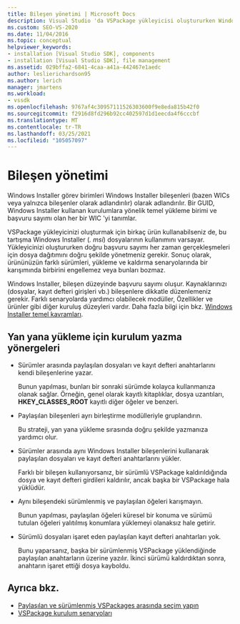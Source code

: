 ```yaml
---
title: Bileşen yönetimi | Microsoft Docs
description: Visual Studio 'da VSPackage yükleyicisi oluştururken Windows Installer bileşenlerini yönetmeyi öğrenin.
ms.custom: SEO-VS-2020
ms.date: 11/04/2016
ms.topic: conceptual
helpviewer_keywords:
- installation [Visual Studio SDK], components
- installation [Visual Studio SDK], file management
ms.assetid: 029bffa2-6841-4caa-a41a-442467e1aedc
author: leslierichardson95
ms.author: lerich
manager: jmartens
ms.workload:
- vssdk
ms.openlocfilehash: 9767af4c30957111526303600f9e8eda815b42f0
ms.sourcegitcommit: f2916d8fd296b92cc402597d1d1eecda4f6cccbf
ms.translationtype: MT
ms.contentlocale: tr-TR
ms.lasthandoff: 03/25/2021
ms.locfileid: "105057097"
---
```

# <a name="component-management"></a>Bileşen yönetimi
Windows Installer görev birimleri Windows Installer bileşenleri (bazen WICs veya yalnızca bileşenler olarak adlandırılır) olarak adlandırılır. Bir GUID, Windows Installer kullanan kurulumlara yönelik temel yükleme birimi ve başvuru sayımı olan her bir WIC 'yi tanımlar.

 VSPackage yükleyicinizi oluşturmak için birkaç ürün kullanabilseniz de, bu tartışma Windows Installer (*. msi*) dosyalarının kullanımını varsayar. Yükleyicinizi oluştururken doğru başvuru sayımı her zaman gerçekleşmeleri için dosya dağıtımını doğru şekilde yönetmeniz gerekir. Sonuç olarak, ürününüzün farklı sürümleri, yükleme ve kaldırma senaryolarında bir karışımında birbirini engellemez veya bunları bozmaz.

 Windows Installer, bileşen düzeyinde başvuru sayımı oluşur. Kaynaklarınızı (dosyalar, kayıt defteri girişleri vb.) bileşenlere dikkatle düzenlemeniz gerekir. Farklı senaryolarda yardımcı olabilecek modüller, Özellikler ve ürünler gibi diğer kuruluş düzeyleri vardır. Daha fazla bilgi için bkz. [Windows Installer temel kavramları](../../extensibility/internals/windows-installer-basics.md).

## <a name="guidelines-of-authoring-setup-for-side-by-side-installation"></a>Yan yana yükleme için kurulum yazma yönergeleri

- Sürümler arasında paylaşılan dosyaları ve kayıt defteri anahtarlarını kendi bileşenlerine yazar.

     Bunun yapılması, bunları bir sonraki sürümde kolayca kullanmanıza olanak sağlar. Örneğin, genel olarak kayıtlı kitaplıklar, dosya uzantıları, **HKEY_CLASSES_ROOT** kayıtlı diğer öğeler ve benzeri.

- Paylaşılan bileşenleri ayrı birleştirme modülleriyle gruplandırın.

     Bu strateji, yan yana yükleme sırasında doğru şekilde yazmanıza yardımcı olur.

- Sürümler arasında aynı Windows Installer bileşenlerini kullanarak paylaşılan dosyaları ve kayıt defteri anahtarlarını yükler.

     Farklı bir bileşen kullanıyorsanız, bir sürümlü VSPackage kaldırıldığında dosya ve kayıt defteri girdileri kaldırılır, ancak başka bir VSPackage hala yüklüdür.

- Aynı bileşendeki sürümlenmiş ve paylaşılan öğeleri karışmayın.

     Bunun yapılması, paylaşılan öğeleri küresel bir konuma ve sürümü tutulan öğeleri yalıtılmış konumlara yüklemeyi olanaksız hale getirir.

- Sürümlü dosyaları işaret eden paylaşılan kayıt defteri anahtarları yok.

     Bunu yaparsanız, başka bir sürümlenmiş VSPackage yüklendiğinde paylaşılan anahtarların üzerine yazılır. İkinci sürümü kaldırdıktan sonra, anahtarın işaret ettiği dosya kayboldu.

## <a name="see-also"></a>Ayrıca bkz.
- [Paylaşılan ve sürümlenmiş VSPackages arasında seçim yapın](../../extensibility/choosing-between-shared-and-versioned-vspackages.md)
- [VSPackage kurulum senaryoları](../../extensibility/internals/vspackage-setup-scenarios.md)
